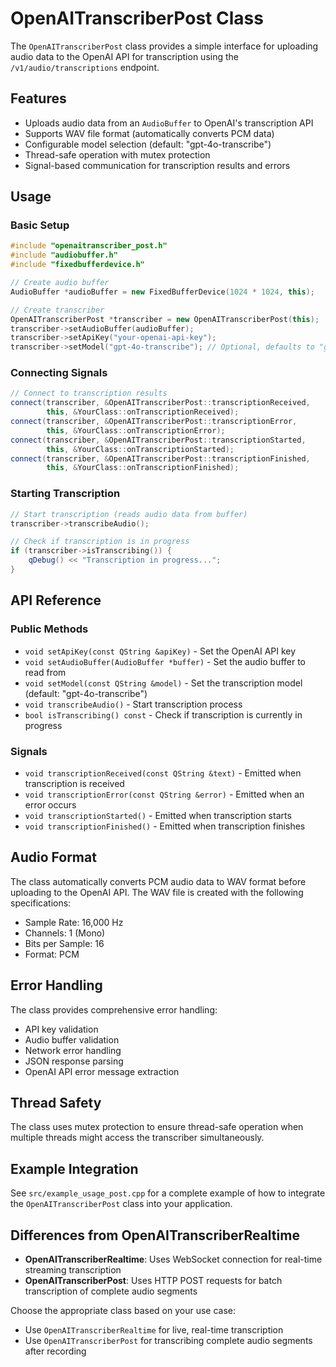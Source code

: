 # OpenAITranscriberPost Class

The `OpenAITranscriberPost` class provides a simple interface for uploading audio data to the OpenAI API for transcription using the `/v1/audio/transcriptions` endpoint.

## Features

- Uploads audio data from an `AudioBuffer` to OpenAI's transcription API
- Supports WAV file format (automatically converts PCM data)
- Configurable model selection (default: "gpt-4o-transcribe")
- Thread-safe operation with mutex protection
- Signal-based communication for transcription results and errors

## Usage

### Basic Setup

```cpp
#include "openaitranscriber_post.h"
#include "audiobuffer.h"
#include "fixedbufferdevice.h"

// Create audio buffer
AudioBuffer *audioBuffer = new FixedBufferDevice(1024 * 1024, this);

// Create transcriber
OpenAITranscriberPost *transcriber = new OpenAITranscriberPost(this);
transcriber->setAudioBuffer(audioBuffer);
transcriber->setApiKey("your-openai-api-key");
transcriber->setModel("gpt-4o-transcribe"); // Optional, defaults to "gpt-4o-transcribe"
```

### Connecting Signals

```cpp
// Connect to transcription results
connect(transcriber, &OpenAITranscriberPost::transcriptionReceived,
        this, &YourClass::onTranscriptionReceived);
connect(transcriber, &OpenAITranscriberPost::transcriptionError,
        this, &YourClass::onTranscriptionError);
connect(transcriber, &OpenAITranscriberPost::transcriptionStarted,
        this, &YourClass::onTranscriptionStarted);
connect(transcriber, &OpenAITranscriberPost::transcriptionFinished,
        this, &YourClass::onTranscriptionFinished);
```

### Starting Transcription

```cpp
// Start transcription (reads audio data from buffer)
transcriber->transcribeAudio();

// Check if transcription is in progress
if (transcriber->isTranscribing()) {
    qDebug() << "Transcription in progress...";
}
```

## API Reference

### Public Methods

- `void setApiKey(const QString &apiKey)` - Set the OpenAI API key
- `void setAudioBuffer(AudioBuffer *buffer)` - Set the audio buffer to read from
- `void setModel(const QString &model)` - Set the transcription model (default: "gpt-4o-transcribe")
- `void transcribeAudio()` - Start transcription process
- `bool isTranscribing() const` - Check if transcription is currently in progress

### Signals

- `void transcriptionReceived(const QString &text)` - Emitted when transcription is received
- `void transcriptionError(const QString &error)` - Emitted when an error occurs
- `void transcriptionStarted()` - Emitted when transcription starts
- `void transcriptionFinished()` - Emitted when transcription finishes

## Audio Format

The class automatically converts PCM audio data to WAV format before uploading to the OpenAI API. The WAV file is created with the following specifications:

- Sample Rate: 16,000 Hz
- Channels: 1 (Mono)
- Bits per Sample: 16
- Format: PCM

## Error Handling

The class provides comprehensive error handling:

- API key validation
- Audio buffer validation
- Network error handling
- JSON response parsing
- OpenAI API error message extraction

## Thread Safety

The class uses mutex protection to ensure thread-safe operation when multiple threads might access the transcriber simultaneously.

## Example Integration

See `src/example_usage_post.cpp` for a complete example of how to integrate the `OpenAITranscriberPost` class into your application.

## Differences from OpenAITranscriberRealtime

- **OpenAITranscriberRealtime**: Uses WebSocket connection for real-time streaming transcription
- **OpenAITranscriberPost**: Uses HTTP POST requests for batch transcription of complete audio segments

Choose the appropriate class based on your use case:
- Use `OpenAITranscriberRealtime` for live, real-time transcription
- Use `OpenAITranscriberPost` for transcribing complete audio segments after recording 